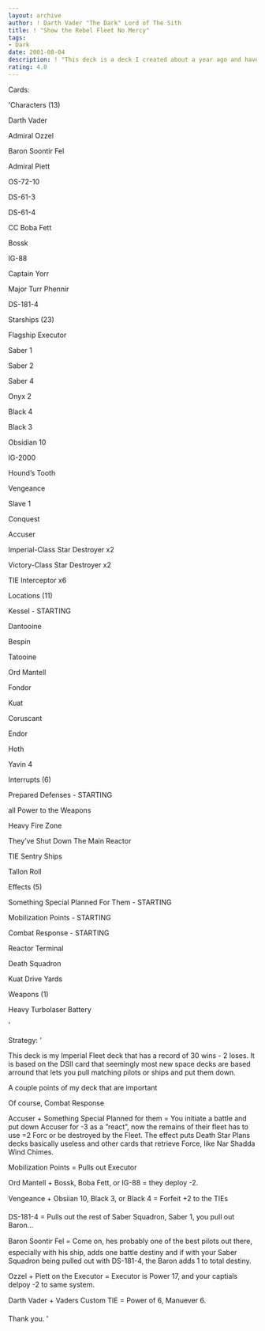 ```yaml
---
layout: archive
author: ! Darth Vader "The Dark" Lord of The Sith
title: ! "Show the Rebel Fleet No Mercy"
tags:
- Dark
date: 2001-08-04
description: ! "This deck is a deck I created about a year ago and have been tinkering  wit it until today, I submit it for your review. It’s based on Combat Responses, which lets you pull matching pilots and starfighters down."
rating: 4.0
---
```

Cards: 

'Characters (13)

Darth Vader

Admiral Ozzel

Baron Soontir Fel

Admiral Piett

OS-72-10

DS-61-3

DS-61-4

CC Boba Fett

Bossk

IG-88

Captain Yorr

Major Turr Phennir

DS-181-4


Starships (23)


Flagship Executor

Saber 1

Saber 2

Saber 4

Onyx 2

Black 4

Black 3

Obsidian 10

IG-2000

Hound’s Tooth

Vengeance

Slave 1

Conquest

Accuser

Imperial-Class Star Destroyer x2

Victory-Class Star Destroyer x2

TIE Interceptor x6


Locations (11)

Kessel - STARTING

Dantooine

Bespin

Tatooine

Ord Mantell

Fondor

Kuat

Coruscant

Endor

Hoth

Yavin 4



Interrupts (6)

Prepared Defenses - STARTING

all Power to the Weapons

Heavy Fire Zone

They’ve Shut Down The Main Reactor

TIE Sentry Ships

Tallon Roll


Effects (5)


Something Special Planned For Them - STARTING

Mobilization Points - STARTING

Combat Response - STARTING

Reactor Terminal

Death Squadron

Kuat Drive Yards


Weapons (1)


Heavy Turbolaser Battery

'

Strategy: '

This deck is my Imperial Fleet deck that has a record of 30 wins - 2 loses. It is based on the DSII card that seemingly most new space decks are based arround that lets you pull matching pilots or ships and put them down.


A couple points of my deck that are important 



Of course, Combat Response


Accuser + Something Special Planned for them = You initiate a battle and put down Accuser for -3  as a ”react”, now the remains of their fleet has to use =2 Forc or be destroyed by the Fleet. The effect puts Death Star Plans decks basically useless and other cards that retrieve Force, like Nar Shadda Wind Chimes.


Mobilization Points = Pulls out Executor


Ord Mantell + Bossk, Boba Fett, or IG-88 = they deploy -2.


Vengeance + Obsiian 10, Black 3, or Black 4 = Forfeit +2 to the TIEs


DS-181-4 = Pulls out the rest of Saber Squadron, Saber 1, you pull out Baron...


Baron Soontir Fel = Come on, hes probably one of the best pilots out there, especially with his ship, adds one battle destiny and if with your Saber Squadron being pulled out with DS-181-4, the Baron adds 1 to total destiny.


Ozzel + Piett on the Executor = Executor is Power 17, and your captials delpoy -2 to same system.


Darth Vader + Vaders Custom TIE = Power of 6, Manuever 6. 



Thank you.  '